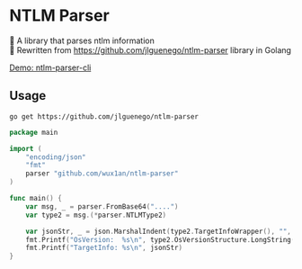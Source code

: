 # NTLM Parser

📑 A library that parses ntlm information   
📝 Rewritten from https://github.com/jlguenego/ntlm-parser library in Golang

[Demo: ntlm-parser-cli](https://github.com/wux1an/ntlm-parser-cli/releases)

## Usage

```
go get https://github.com/jlguenego/ntlm-parser
```

```go
package main

import (
	"encoding/json"
	"fmt"
	parser "github.com/wux1an/ntlm-parser"
)

func main() {
	var msg, _ = parser.FromBase64("....")
	var type2 = msg.(*parser.NTLMType2)

	var jsonStr, _ = json.MarshalIndent(type2.TargetInfoWrapper(), "", "  ")
	fmt.Printf("OsVersion:  %s\n", type2.OsVersionStructure.LongString())
	fmt.Printf("TargetInfo: %s\n", jsonStr)
}
```